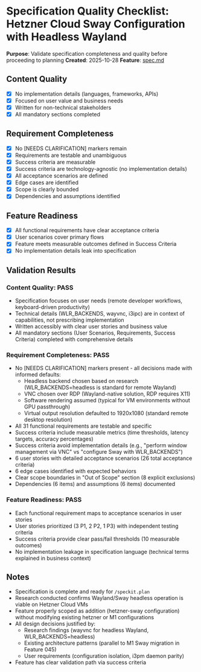 # Specification Quality Checklist: Hetzner Cloud Sway Configuration with Headless Wayland

**Purpose**: Validate specification completeness and quality before proceeding to planning
**Created**: 2025-10-28
**Feature**: [spec.md](../spec.md)

## Content Quality

- [x] No implementation details (languages, frameworks, APIs)
- [x] Focused on user value and business needs
- [x] Written for non-technical stakeholders
- [x] All mandatory sections completed

## Requirement Completeness

- [x] No [NEEDS CLARIFICATION] markers remain
- [x] Requirements are testable and unambiguous
- [x] Success criteria are measurable
- [x] Success criteria are technology-agnostic (no implementation details)
- [x] All acceptance scenarios are defined
- [x] Edge cases are identified
- [x] Scope is clearly bounded
- [x] Dependencies and assumptions identified

## Feature Readiness

- [x] All functional requirements have clear acceptance criteria
- [x] User scenarios cover primary flows
- [x] Feature meets measurable outcomes defined in Success Criteria
- [x] No implementation details leak into specification

## Validation Results

### Content Quality: PASS

- Specification focuses on user needs (remote developer workflows, keyboard-driven productivity)
- Technical details (WLR_BACKENDS, wayvnc, i3ipc) are in context of capabilities, not prescribing implementation
- Written accessibly with clear user stories and business value
- All mandatory sections (User Scenarios, Requirements, Success Criteria) completed with comprehensive details

### Requirement Completeness: PASS

- No [NEEDS CLARIFICATION] markers present - all decisions made with informed defaults:
  - Headless backend chosen based on research (WLR_BACKENDS=headless is standard for remote Wayland)
  - VNC chosen over RDP (Wayland-native solution, RDP requires X11)
  - Software rendering assumed (typical for VM environments without GPU passthrough)
  - Virtual output resolution defaulted to 1920x1080 (standard remote desktop resolution)
- All 31 functional requirements are testable and specific
- Success criteria include measurable metrics (time thresholds, latency targets, accuracy percentages)
- Success criteria avoid implementation details (e.g., "perform window management via VNC" vs "configure Sway with WLR_BACKENDS")
- 6 user stories with detailed acceptance scenarios (26 total acceptance criteria)
- 6 edge cases identified with expected behaviors
- Clear scope boundaries in "Out of Scope" section (8 explicit exclusions)
- Dependencies (6 items) and assumptions (6 items) documented

### Feature Readiness: PASS

- Each functional requirement maps to acceptance scenarios in user stories
- User stories prioritized (3 P1, 2 P2, 1 P3) with independent testing criteria
- Success criteria provide clear pass/fail thresholds (10 measurable outcomes)
- No implementation leakage in specification language (technical terms explained in business context)

## Notes

- Specification is complete and ready for `/speckit.plan`
- Research conducted confirms Wayland/Sway headless operation is viable on Hetzner Cloud VMs
- Feature properly scoped as addition (hetzner-sway configuration) without modifying existing hetzner or M1 configurations
- All design decisions justified by:
  - Research findings (wayvnc for headless Wayland, WLR_BACKENDS=headless)
  - Existing architecture patterns (parallel to M1 Sway migration in Feature 045)
  - User requirements (configuration isolation, i3pm daemon parity)
- Feature has clear validation path via success criteria
